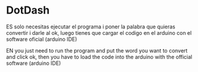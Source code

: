 # DotDash

ES
solo necesitas ejecutar el programa i poner la palabra que quieras convertir i darle al ok, luego tienes que cargar el codigo en el arduino con el software oficial (arduino IDE)

EN
you just need to run the program and put the word you want to convert and click ok, then you have to load the code into the arduino with the official software (arduino IDE)
